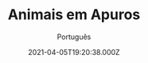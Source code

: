 ---
id: '6d1dc21e-0745-4e80-a7cc-bd0a44b543ba'
type: 'movie' # Filme, Série, Anime
title: "Animais em Apuros"
synopsis: ["Alienígenas chegam à Terra com o objetivo de abduzir espécies para um zoológico espacial. O castor Bob e o gato Max decidem, então, partir em uma aventura muito maluca para socorrer seus amigos.",
]
originalTitle: "Два хвоста"
date: '2021-04-05T19:20:38.000Z'
update: '2021-04-05T19:20:38.000Z'
releaseDate: '2018-05-31T03:00:00.000Z'
imdb:
  rating: '5.1' # 8.5
  id: '' # tt0470752
duration: '1h 15 Min'
trailer:
  urls: [
    'JCdl4cWnfqY',
  ]
tags: ['1080p']
genre: ['Animação', 'Aventura', 'Comédia'] #
quality: 'WEB-DL' # BluRay, WEB-DL, HDTV, WEB-DL4K, WEB-DLe
format: 'Mkv' # MKV, MP4, TS
audio: 'Português, Inglês' # Dublado, Legendado, Dual Audio, Dub & Leg
subtitle: 'Português' # Português, inglês,
size: '2.99 GB' # 4.8 GB
audioQuality: 10
videoQuality: 10
directors: []
#  - name: 'Lana Wachowski'
#    image: ''
#  - name: 'Lilly Wachowski'
#    image: ''
cast: []
#  - name: 'Keanu Reeves'
#    image: ''
#    characterName: 'Neo'
writers: []
#  - name: ''
#    image: ''
maturityRating:
  age: '' # L , 10, 12, 14, 16, 18
  topics: [''] # Violence, Illegal drugs, Inappropriate Language, Legal Drugs, Sexual Content, Extreme Violence
###########################################
download:
  
  - url: 'magnet:?xt=urn:btih:884bbf6501da85363c8c389ad00b7729b8266233&dn=LAPUMiA.Org%20-%20Animais%20em%20Apuros%202020%20(1080p)&tr=udp%3a%2f%2ftracker.opentrackr.org%3a1337%2fannounce&tr=udp%3a%2f%2ftracker.openbittorrent.com%3a80%2fannounce&tr=udp%3a%2f%2ftracker.trackerfix.com%3a80%2fannounce&tr=udp%3a%2f%2ftracker.coppersurfer.tk%3a6969%2fannounce&tr=udp%3a%2f%2ftracker.leechers-paradise.org%3a6969%2fannounce&tr=udp%3a%2f%2feddie4.nl%3a6969%2fannounce&tr=udp%3a%2f%2fp4p.arenabg.com%3a1337%2fannounce&tr=udp%3a%2f%2fexplodie.org%3a6969%2fannounce&tr=udp%3a%2f%2fzer0day.ch%3a1337%2fannounce'
    resolution: '1080p' # 720p, 1080p, 4K,
    audio: 'Dual Áudio' # Dublado, Legendado, Dual Audio
    size: '' # 4.8 GB
    quality: '' # BluRay, WEB-DL
    format: '' # MKV
images:
  cover: '/assets/movies/animais-em-apuros.jpg'
  background: '/assets/movies/'
---